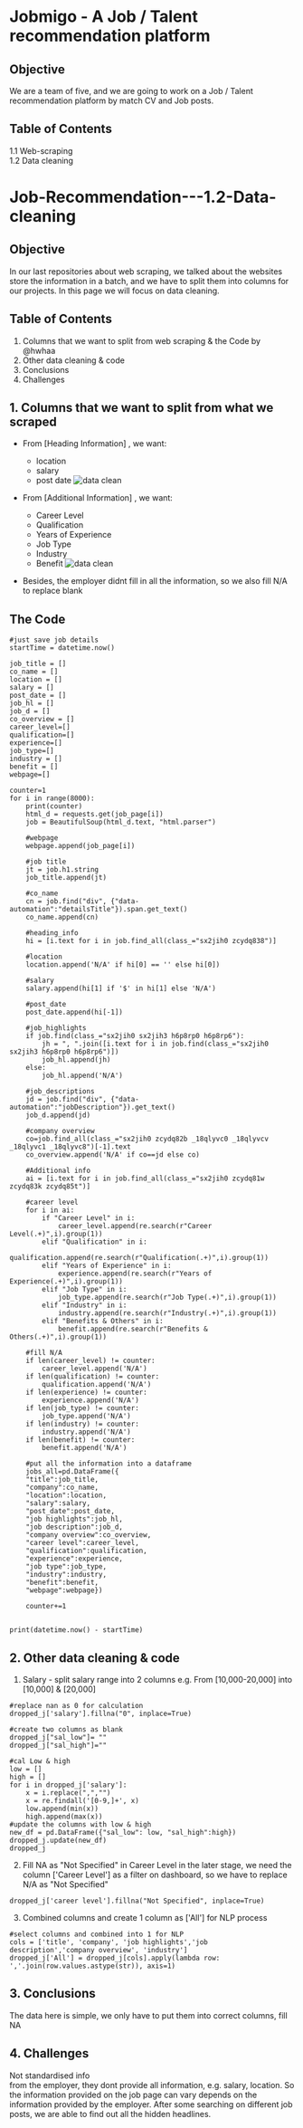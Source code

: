 # Jobmigo - A Job / Talent recommendation platform
## Objective
We are a team of five, and we are going to work on a Job / Talent recommendation platform by match CV and Job posts. <br>

## Table of Contents
1.1 Web-scraping <br>
1.2 Data cleaning



# Job-Recommendation---1.2-Data-cleaning
## Objective
In our last repositories about web scraping, we talked about the websites store the information in a batch, and we have to split them into columns for our projects. In this page we will focus on data cleaning.

## Table of Contents
1. Columns that we want to split from web scraping & the Code by @hwhaa
2. Other data cleaning & code
3. Conclusions
4. Challenges

## 1. Columns that we want to split from what we scraped
* From [Heading Information] , we want: 
  * location
  * salary
  * post date
  ![data clean](image/data%20cleaning%2011.png)

* From [Additional Information] , we want:
  * Career Level
  * Qualification
  * Years of Experience
  * Job Type
  * Industry
  * Benefit
 ![data clean](image/data%20cleaning%2012.png)

* Besides, the employer didnt fill in all the information, so we also fill N/A to replace blank
## The Code
```
#just save job details
startTime = datetime.now()

job_title = []
co_name = []
location = []
salary = []
post_date = []
job_hl = []
job_d = []
co_overview = []
career_level=[]
qualification=[]
experience=[]
job_type=[]
industry = []
benefit = []
webpage=[]

counter=1
for i in range(8000):
    print(counter)
    html_d = requests.get(job_page[i])
    job = BeautifulSoup(html_d.text, "html.parser")
    
    #webpage
    webpage.append(job_page[i])
    
    #job title
    jt = job.h1.string
    job_title.append(jt)
    
    #co_name
    cn = job.find("div", {"data-automation":"detailsTitle"}).span.get_text()
    co_name.append(cn)
    
    #heading_info
    hi = [i.text for i in job.find_all(class_="sx2jih0 zcydq838")]
    
    #location
    location.append('N/A' if hi[0] == '' else hi[0])
    
    #salary
    salary.append(hi[1] if '$' in hi[1] else 'N/A')
    
    #post_date
    post_date.append(hi[-1])
    
    #job_highlights
    if job.find(class_="sx2jih0 sx2jih3 h6p8rp0 h6p8rp6"):
        jh = ", ".join([i.text for i in job.find(class_="sx2jih0 sx2jih3 h6p8rp0 h6p8rp6")])
        job_hl.append(jh)
    else:
        job_hl.append('N/A')
    
    #job_descriptions
    jd = job.find("div", {"data-automation":"jobDescription"}).get_text()
    job_d.append(jd)
    
    #company overview
    co=job.find_all(class_="sx2jih0 zcydq82b _18qlyvc0 _18qlyvcv _18qlyvc1 _18qlyvc8")[-1].text
    co_overview.append('N/A' if co==jd else co)
    
    #Additional info
    ai = [i.text for i in job.find_all(class_="sx2jih0 zcydq81w zcydq83k zcydq85t")]
    
    #career level
    for i in ai:
        if "Career Level" in i:
            career_level.append(re.search(r"Career Level(.+)",i).group(1))
        elif "Qualification" in i:
            qualification.append(re.search(r"Qualification(.+)",i).group(1))
        elif "Years of Experience" in i:
            experience.append(re.search(r"Years of Experience(.+)",i).group(1))
        elif "Job Type" in i:
            job_type.append(re.search(r"Job Type(.+)",i).group(1))
        elif "Industry" in i:
            industry.append(re.search(r"Industry(.+)",i).group(1))
        elif "Benefits & Others" in i:
            benefit.append(re.search(r"Benefits & Others(.+)",i).group(1))
    
    #fill N/A
    if len(career_level) != counter:
        career_level.append('N/A')
    if len(qualification) != counter:
        qualification.append('N/A')
    if len(experience) != counter:
        experience.append('N/A')
    if len(job_type) != counter:
        job_type.append('N/A')
    if len(industry) != counter:
        industry.append('N/A')
    if len(benefit) != counter:
        benefit.append('N/A')
    
    #put all the information into a dataframe
    jobs_all=pd.DataFrame({
    "title":job_title,
    "company":co_name, 
    "location":location,
    "salary":salary,
    "post_date":post_date,
    "job highlights":job_hl,
    "job description":job_d,
    "company overview":co_overview,
    "career level":career_level,
    "qualification":qualification,
    "experience":experience,
    "job type":job_type,
    "industry":industry,
    "benefit":benefit,
    "webpage":webpage})
    
    counter+=1


print(datetime.now() - startTime)
```
## 2. Other data cleaning & code
1. Salary - split salary range into 2 columns
e.g. From [10,000-20,000] into [10,000] & [20,000]
```
#replace nan as 0 for calculation
dropped_j['salary'].fillna("0", inplace=True)

#create two columns as blank
dropped_j["sal_low"]= ""
dropped_j["sal_high"]=""

#cal Low & high
low = []
high = []
for i in dropped_j['salary']:
    x = i.replace(",","")
    x = re.findall('[0-9,]+', x)
    low.append(min(x))
    high.append(max(x))
#update the columns with low & high
new_df = pd.DataFrame({"sal_low": low, "sal_high":high})
dropped_j.update(new_df)
dropped_j
```

2. Fill NA as "Not Specified" in Career Level
in the later stage, we need the column ['Career Level'] as a filter on dashboard, so we have to replace N/A as "Not Specified"
```
dropped_j['career level'].fillna("Not Specified", inplace=True)
```

3. Combined columns and create 1 column as ['All'] for NLP process
```
#select columns and combined into 1 for NLP
cols = ['title', 'company', 'job highlights','job description','company overview', 'industry']
dropped_j['All'] = dropped_j[cols].apply(lambda row: ','.join(row.values.astype(str)), axis=1)
```

## 3. Conclusions
The data here is simple, we only have to put them into correct columns, fill NA
## 4. Challenges
Not standardised info <br>
from the employer, they dont provide all information, e.g. salary, location. So the information provided on the job page can vary depends on the information provided by the employer. After some searching on different job posts, we are able to find out all the hidden headlines. 
